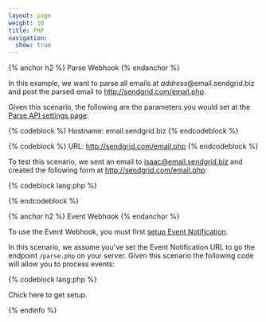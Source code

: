 ```yaml
---
layout: page
weight: 10
title: PHP
navigation:
  show: true
---
```


{% anchor h2 %}
Parse Webhook 
{% endanchor %}

In this example, we want to parse all emails at *address*@email.sendgrid.biz and post the parsed email to http://sendgrid.com/email.php.

Given this scenario, the following are the parameters you would set at the [Parse API settings page](http://sendgrid.com/developer/reply):

{% codeblock %}
Hostname: email.sendgrid.biz
{% endcodeblock %}

{% codeblock %}
URL: http://sendgrid.com/email.php
{% endcodeblock %}

 To test this scenario, we sent an email to isaac@email.sendgrid.biz and created the following form at http://sendgrid.com/email.php: 

{% codeblock lang:php %}
<?php
$to = $_POST["to"];
$from = $_POST["from"];
$body = $_POST["text"];
$subject = $_POST["subject"];
$num_attachments = $_POST["attachments"];

if($num_attachments){
  for($i = 1; $i <= $num_attachments; $i++) {
    $attachment = $_FILES['attachment' + $i];
	  // $attachment will have all the parameters expected in a the PHP $_FILES object
	  // http://www.php.net/manual/en/features.file-upload.post-method.php#example-369
  }
}
?>
{% endcodeblock %}

 
{% anchor h2 %}
Event Webhook 
{% endanchor %}

To use the Event Webhook, you must first [setup Event Notification]({{%20root_url%20}}/API_Reference/Webhooks/event.html#-Setup).

In this scenario, we assume you've set the Event Notification URL to go the endpoint `/parse.php` on your server. Given this scenario the following code will allow you to process events:

{% codeblock lang:php %}
<?php
$data = file_get_contents("php://input");
$events = json_decode($data, true);

foreach ($events as $event) {
  // Here, you now have each event and can process them how you like
  process_event($event);
}

{% endcodeblock %}

 
{% info %}
get the event webhook up and running easily with our awesome open source app, eventkit <a href="http://sendgrid.github.io/eventkit/setup.html/" ?>Chick here to get setup</a>. 
{% endinfo %}
